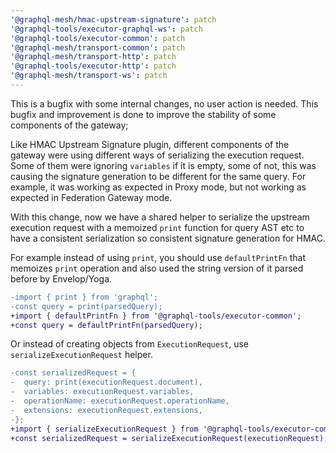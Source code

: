 ```yaml
---
'@graphql-mesh/hmac-upstream-signature': patch
'@graphql-tools/executor-graphql-ws': patch
'@graphql-tools/executor-common': patch
'@graphql-mesh/transport-common': patch
'@graphql-mesh/transport-http': patch
'@graphql-tools/executor-http': patch
'@graphql-mesh/transport-ws': patch
---
```


This is a bugfix with some internal changes, no user action is needed. This bugfix and improvement is done to improve the stability of some components of the gateway;

Like HMAC Upstream Signature plugin, different components of the gateway were using different ways of serializing the execution request.
Some of them were ignoring `variables` if it is empty, some of not, this was causing the signature generation to be different for the same query.
For example, it was working as expected in Proxy mode, but not working as expected in Federation Gateway mode.

With this change, now we have a shared helper to serialize the upstream execution request with a memoized `print` function for query AST etc to have a consistent serialization so consistent signature generation for HMAC.

For example instead of using `print`, you should use `defaultPrintFn` that memoizes `print` operation and also used the string version of it parsed before by Envelop/Yoga.

```diff
-import { print } from 'graphql';
-const query = print(parsedQuery);
+import { defaultPrintFn } from '@graphql-tools/executor-common';
+const query = defaultPrintFn(parsedQuery);
```

Or instead of creating objects from `ExecutionRequest`, use `serializeExecutionRequest` helper.

```diff
-const serializedRequest = {
-  query: print(executionRequest.document),
-  variables: executionRequest.variables,
-  operationName: executionRequest.operationName,
-  extensions: executionRequest.extensions, 
-};
+import { serializeExecutionRequest } from '@graphql-tools/executor-common';
+const serializedRequest = serializeExecutionRequest(executionRequest);
```